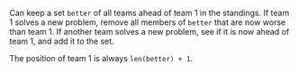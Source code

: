Can keep a set `better` of all teams ahead of team 1 in the standings. If team 1 solves a new problem, remove all members of `better` that are now worse than team 1. If another team solves a new problem, see if it is now ahead of team 1, and add it to the set.

The position of team 1 is always `len(better) + 1`.
